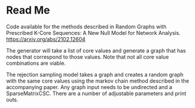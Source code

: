 # Read Me
Code available for the methods described in Random Graphs with Prescribed K-Core Sequences:  A New Null Model for Network Analysis. https://arxiv.org/abs/2102.12604

The generator will take a list of core values and generate a graph that has nodes that correspond to those values. Note that not all core value combinations are viable.

The rejection sampling model takes a graph and creates a random graph with the same core values using the markov chain method described in the accompanying paper. Any graph input needs to be undirected and a SparseMatrixCSC. There are a number of adjustable parameters and print outs.
